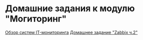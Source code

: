 # Домашние задания к модулю "Могиторинг"
[Обзор систем IT-мониторинга](https://github.com/nataliya-panina/Monitoring/blob/main/1/README.md)
[Домашнее задание "Zabbix ч.2"](https://github.com/nataliya-panina/Monitoring/blob/main/zabbix2/README.md)

